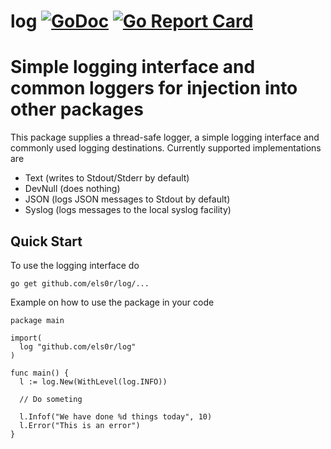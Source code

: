 # log [![GoDoc](https://godoc.org/github.com/els0r/log?status.svg)](https://godoc.org/github.com/els0r/log) [![Go Report Card](https://goreportcard.com/badge/github.com/els0r/log)](https://goreportcard.com/report/github.com/els0r/log)
Simple logging interface and common loggers for injection into other packages
===========

This package supplies a thread-safe logger, a simple logging interface and commonly used logging destinations. Currently supported implementations are

* Text (writes to Stdout/Stderr by default)
* DevNull (does nothing)
* JSON (logs JSON messages to Stdout by default)
* Syslog (logs messages to the local syslog facility)

Quick Start
------------

To use the logging interface do

```
go get github.com/els0r/log/...
```

Example on how to use the package in your code
```golang
package main

import(
  log "github.com/els0r/log"
)

func main() {
  l := log.New(WithLevel(log.INFO))

  // Do someting

  l.Infof("We have done %d things today", 10)
  l.Error("This is an error")
}
```
